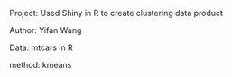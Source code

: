 Project: Used Shiny in R to create clustering data product

Author: Yifan Wang

Data: mtcars in R

method: kmeans

